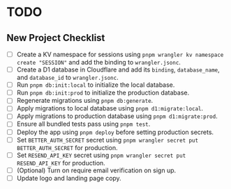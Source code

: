 # TODO

## New Project Checklist

- [ ] Create a KV namespace for sessions using `pnpm wrangler kv namespace create "SESSION"` and add the binding to `wrangler.jsonc`.
- [ ] Create a D1 database in Cloudflare and add its `binding`, `database_name`, and `database_id` to `wrangler.jsonc`.
- [ ] Run `pnpm db:init:local` to initialize the local database.
- [ ] Run `pnpm db:init:prod` to initialize the production database.
- [ ] Regenerate migrations using `pnpm db:generate`.
- [ ] Apply migrations to local database using `pnpm d1:migrate:local`.
- [ ] Apply migrations to production database using `pnpm d1:migrate:prod`.
- [ ] Ensure all bundled tests pass using `pnpm test`.
- [ ] Deploy the app using `pnpm deploy` before setting production secrets.
- [ ] Set `BETTER_AUTH_SECRET` secret using `pnpm wrangler secret put BETTER_AUTH_SECRET` for production.
- [ ] Set `RESEND_API_KEY` secret using `pnpm wrangler secret put RESEND_API_KEY` for production.
- [ ] (Optional) Turn on require email verification on sign up.
- [ ] Update logo and landing page copy.
